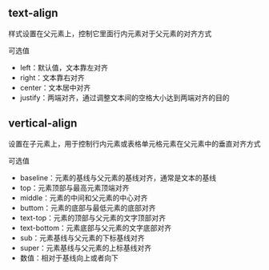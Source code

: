 ## text-align 
样式设置在父元素上，控制它里面行内元素对于父元素的对齐方式

可选值
- left：默认值，文本靠左对齐
- right：文本靠右对齐
- center：文本居中对齐
- justify：两端对齐，通过调整文本间的空格大小达到两端对齐的目的

## vertical-align
设置在子元素上，用于控制行内元素或表格单元格元素在父元素中的垂直对齐方式

可选值
- baseline：元素的基线与父元素的基线对齐，通常是文本的基线
- top：元素顶部与最高元素顶端对齐
- middle：元素的中间和父元素的中心对齐
- buttom：元素的底部与最低元素的底部对齐
- text-top：元素的顶部与父元素的文字顶部对齐
- text-bottom：元素底部与父元素的文字底部对齐
- sub：元素基线与父元素的下标基线对齐
- super：元素基线与父元素的上标基线对齐
- 数值：相对于基线向上或者向下

